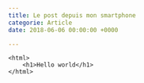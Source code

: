 ```yaml
---
title: Le post depuis mon smartphone
categorie: Article
date: 2018-06-06 00:00:00 +0000

---
```

    <html>
    	<h1>Hello world</h1>
    </html>